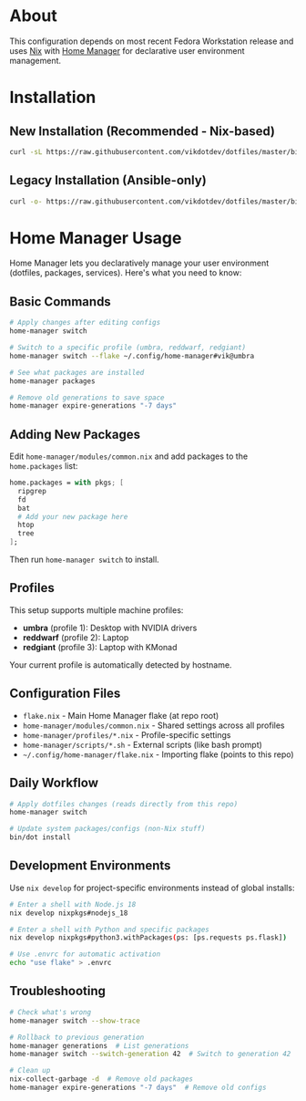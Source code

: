 # About
This configuration depends on most recent Fedora Workstation release and uses [Nix](https://nixos.org/) with [Home Manager](https://github.com/nix-community/home-manager) for declarative user environment management.

# Installation

## New Installation (Recommended - Nix-based)
```bash
curl -sL https://raw.githubusercontent.com/vikdotdev/dotfiles/master/bin/setup-nix-fedora | bash
```

## Legacy Installation (Ansible-only)
```bash
curl -o- https://raw.githubusercontent.com/vikdotdev/dotfiles/master/bin/dot-setup | sh
```

# Home Manager Usage

Home Manager lets you declaratively manage your user environment (dotfiles, packages, services). Here's what you need to know:

## Basic Commands

```bash
# Apply changes after editing configs
home-manager switch

# Switch to a specific profile (umbra, reddwarf, redgiant)
home-manager switch --flake ~/.config/home-manager#vik@umbra

# See what packages are installed
home-manager packages

# Remove old generations to save space
home-manager expire-generations "-7 days"
```

## Adding New Packages

Edit `home-manager/modules/common.nix` and add packages to the `home.packages` list:

```nix
home.packages = with pkgs; [
  ripgrep
  fd
  bat
  # Add your new package here
  htop
  tree
];
```

Then run `home-manager switch` to install.

## Profiles

This setup supports multiple machine profiles:
- **umbra** (profile 1): Desktop with NVIDIA drivers
- **reddwarf** (profile 2): Laptop  
- **redgiant** (profile 3): Laptop with KMonad

Your current profile is automatically detected by hostname.

## Configuration Files

- `flake.nix` - Main Home Manager flake (at repo root)
- `home-manager/modules/common.nix` - Shared settings across all profiles
- `home-manager/profiles/*.nix` - Profile-specific settings  
- `home-manager/scripts/*.sh` - External scripts (like bash prompt)
- `~/.config/home-manager/flake.nix` - Importing flake (points to this repo)

## Daily Workflow

```bash
# Apply dotfiles changes (reads directly from this repo)
home-manager switch

# Update system packages/configs (non-Nix stuff)
bin/dot install
```

## Development Environments

Use `nix develop` for project-specific environments instead of global installs:

```bash
# Enter a shell with Node.js 18
nix develop nixpkgs#nodejs_18

# Enter a shell with Python and specific packages  
nix develop nixpkgs#python3.withPackages(ps: [ps.requests ps.flask])

# Use .envrc for automatic activation
echo "use flake" > .envrc
```

## Troubleshooting

```bash
# Check what's wrong
home-manager switch --show-trace

# Rollback to previous generation
home-manager generations  # List generations
home-manager switch --switch-generation 42  # Switch to generation 42

# Clean up
nix-collect-garbage -d  # Remove old packages
home-manager expire-generations "-7 days"  # Remove old configs
```
